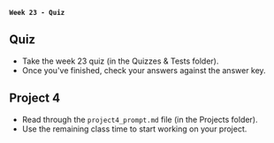 **`Week 23 - Quiz `**

## Quiz
- Take the week 23 quiz (in the Quizzes & Tests folder).
- Once you've finished, check your answers against the answer key.


## Project 4
- Read through the `project4_prompt.md` file (in the Projects folder).
- Use the remaining class time to start working on your project.
